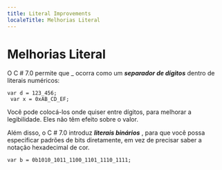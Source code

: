 ```yaml
---
title: Literal Improvements
localeTitle: Melhorias Literal
---
```

# Melhorias Literal

O C # 7.0 permite que \_ ocorra como um **_separador de dígitos_** dentro de literais numéricos:
```
var d = 123_456; 
 var x = 0xAB_CD_EF; 
```

Você pode colocá-los onde quiser entre dígitos, para melhorar a legibilidade. Eles não têm efeito sobre o valor.

Além disso, o C # 7.0 introduz **_literais binários_** , para que você possa especificar padrões de bits diretamente, em vez de precisar saber a notação hexadecimal de cor.
```
var b = 0b1010_1011_1100_1101_1110_1111; 

```
